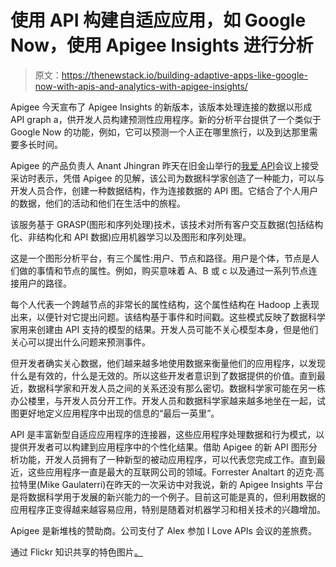 # 使用 API 构建自适应应用，如 Google Now，使用 Apigee Insights 进行分析

> 原文：<https://thenewstack.io/building-adaptive-apps-like-google-now-with-apis-and-analytics-with-apigee-insights/>

Apigee 今天宣布了 Apigee Insights 的新版本，该版本处理连接的数据以形成 API graph a，供开发人员构建预测性应用程序。新的分析平台提供了一个类似于 Google Now 的功能，例如，它可以预测一个人正在哪里旅行，以及到达那里需要多长时间。

Apigee 的产品负责人 Anant Jhingran 昨天在旧金山举行的[我爱 API](http://iloveapis2014.com/)会议上接受采访时表示，凭借 Apigee 的见解，该公司为数据科学家创造了一种能力，可以与开发人员合作，创建一种数据结构，作为连接数据的 API 图。它结合了个人用户的数据，他们的活动和他们在生活中的旅程。

该服务基于 GRASP(图形和序列处理)技术，该技术对所有客户交互数据(包括结构化、非结构化和 API 数据)应用机器学习以及图形和序列处理。

这是一个图形分析平台，有三个属性:用户、节点和路径。用户是个体，节点是人们做的事情和节点的属性。例如，购买意味着 A、B 或 c 以及通过一系列节点连接用户的路径。

每个人代表一个跨越节点的非常长的属性结构，这个属性结构在 Hadoop 上表现出来，以便针对它提出问题。该结构基于事件和时间戳。这些模式反映了数据科学家用来创建由 API 支持的模型的结果。开发人员可能不关心模型本身，但是他们关心可以提出什么问题来预测事件。

但开发者确实关心数据，他们越来越多地使用数据来衡量他们的应用程序，以发现什么是有效的，什么是无效的。所以这些开发者意识到了数据提供的价值。直到最近，数据科学家和开发人员之间的关系还没有那么密切。数据科学家可能在另一栋办公楼里，与开发人员分开工作。开发人员和数据科学家越来越多地坐在一起，试图更好地定义应用程序中出现的信息的“最后一英里”。

API 是丰富新型自适应应用程序的连接器，这些应用程序处理数据和行为模式，以提供开发者可以构建到应用程序中的个性化结果。借助 Apigee 的新 API 图形分析功能，开发人员拥有了一种新型的被动应用程序，可以代表您完成工作。直到最近，这些应用程序一直是最大的互联网公司的领域。Forrester Analtart 的迈克·高拉特里(Mike Gaulaterri)在昨天的一次采访中对我说，新的 Apigee Insights 平台是将数据科学用于发展的新兴能力的一个例子。目前这可能是真的，但利用数据的应用程序正变得越来越容易应用，特别是随着对机器学习和相关技术的兴趣增加。

Apigee 是新堆栈的赞助商。公司支付了 Alex 参加 I Love APIs 会议的差旅费。

通过 Flickr 知识共享的特色图片[。](https://www.flickr.com/photos/bbsc30/168832715/in/photolist-fVj5T-7faU5N-guD4fQ-5xYtyZ-guEfeR-eyiNLF-dU8rjx-ormEyi-kViNw7-5kSzGq-az2y4z-8YGjfD-f9iSwC-2Fvr6D-892xuZ-dPcFNM-d3hqf-6XdYtq-fEvaF-cb8LYQ-6zgh1r-wS8ay-7MkogJ-7gg4o1-7H2Wqg-e6VYug-bEeyWT-4z3R3d-8VaFa1-6prXEM-nT8Mv7-dgaztq-dehNM-bDCYRc-2Y27wW-iZumfb-5vkCLH-7teE6K-gyNia-d83APG-gu6BtG-cBLMHS-buU8Hr-eP1jDY-g7BVrE-d8tk3-nLLkLX-7ZPJ15-gdMrKi-fWr8rJ)

<svg xmlns:xlink="http://www.w3.org/1999/xlink" viewBox="0 0 68 31" version="1.1"><title>Group</title> <desc>Created with Sketch.</desc></svg>